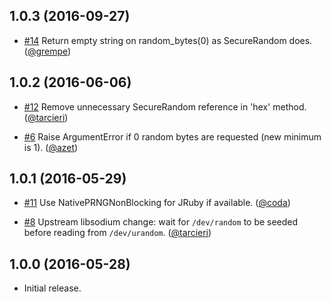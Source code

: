 ## 1.0.3 (2016-09-27)

* [#14](https://github.com/cryptosphere/sysrandom/pull/14)
  Return empty string on random_bytes(0) as SecureRandom does.
  ([@grempe])

## 1.0.2 (2016-06-06)

* [#12](https://github.com/cryptosphere/sysrandom/pull/12)
  Remove unnecessary SecureRandom reference in 'hex' method.
  ([@tarcieri])

* [#6](https://github.com/cryptosphere/sysrandom/pull/6)
  Raise ArgumentError if 0 random bytes are requested (new minimum is 1).
  ([@azet])

## 1.0.1 (2016-05-29)

* [#11](https://github.com/cryptosphere/sysrandom/pull/11)
  Use NativePRNGNonBlocking for JRuby if available.
  ([@coda])

* [#8](https://github.com/cryptosphere/sysrandom/pull/8)
  Upstream libsodium change: wait for `/dev/random` to be seeded before reading from `/dev/urandom`.
  ([@tarcieri])


## 1.0.0 (2016-05-28)

* Initial release.


[@tarcieri]: https://github.com/tarcieri
[@coda]: https://github.com/coda
[@azet]: https://github.com/azet
[@grempe]: https://github.com/grempe
